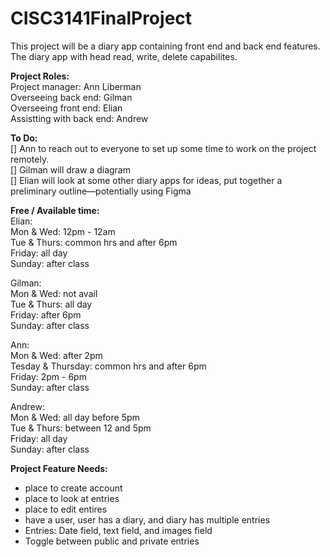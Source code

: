 # CISC3141FinalProject
This project will be a diary app containing front end and back end features. The diary app with head read, write, delete capabilites. 

**Project Roles:** <br>
Project manager: Ann Liberman <br>
Overseeing back end: Gilman <br>
Overseeing front end: Elian <br>
Assistting with back end: Andrew <br>


**To Do:** <br>
[] Ann to reach out to everyone to set up some time to work on the project remotely. <br> 
[] Gilman will draw a diagram <br>
[] Elian will look at some other diary apps for ideas, put together a preliminary outline—potentially using Figma <br>  


**Free / Available time:** <br>
Elian: <br>
Mon & Wed: 12pm - 12am <br>
Tue & Thurs: common hrs and after 6pm <br> 
Friday: all day <br>
Sunday: after class <br>

Gilman: <br>
Mon & Wed: not avail <br>
Tue & Thurs: all day <br>
Friday: after 6pm  <br>
Sunday: after class <br>

Ann: <br>
Mon & Wed: after 2pm <br>
Tesday & Thursday: common hrs and after 6pm <br>
Friday: 2pm - 6pm <br>
Sunday: after class <br>

Andrew: <br>
Mon & Wed: all day before 5pm <br>
Tue & Thurs: between 12 and 5pm <br>
Friday: all day <br>
Sunday: after class <br>

**Project Feature Needs:** <br>
- place to create account <br>
- place to look at entries <br>
- place to edit entires <br>
- have a user, user has a diary, and diary has multiple entries <br>
- Entries: Date field, text field, and images field <br>
- Toggle between public and private entries <br>
